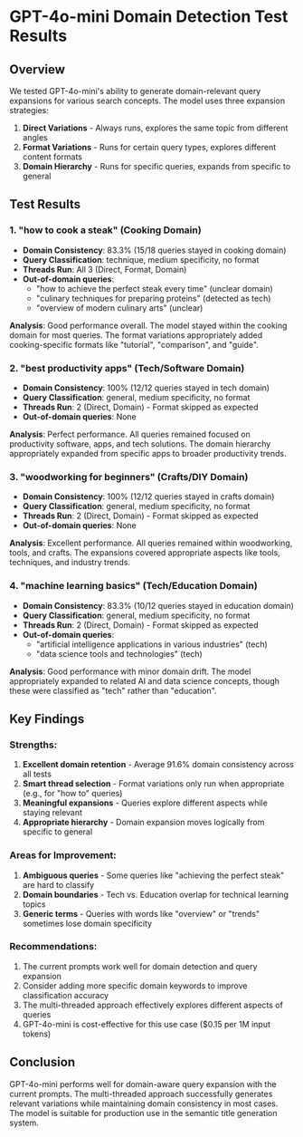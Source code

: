 # GPT-4o-mini Domain Detection Test Results

## Overview
We tested GPT-4o-mini's ability to generate domain-relevant query expansions for various search concepts. The model uses three expansion strategies:
1. **Direct Variations** - Always runs, explores the same topic from different angles
2. **Format Variations** - Runs for certain query types, explores different content formats
3. **Domain Hierarchy** - Runs for specific queries, expands from specific to general

## Test Results

### 1. "how to cook a steak" (Cooking Domain)
- **Domain Consistency**: 83.3% (15/18 queries stayed in cooking domain)
- **Query Classification**: technique, medium specificity, no format
- **Threads Run**: All 3 (Direct, Format, Domain)
- **Out-of-domain queries**: 
  - "how to achieve the perfect steak every time" (unclear domain)
  - "culinary techniques for preparing proteins" (detected as tech)
  - "overview of modern culinary arts" (unclear)

**Analysis**: Good performance overall. The model stayed within the cooking domain for most queries. The format variations appropriately added cooking-specific formats like "tutorial", "comparison", and "guide".

### 2. "best productivity apps" (Tech/Software Domain)
- **Domain Consistency**: 100% (12/12 queries stayed in tech domain)
- **Query Classification**: general, medium specificity, no format
- **Threads Run**: 2 (Direct, Domain) - Format skipped as expected
- **Out-of-domain queries**: None

**Analysis**: Perfect performance. All queries remained focused on productivity software, apps, and tech solutions. The domain hierarchy appropriately expanded from specific apps to broader productivity trends.

### 3. "woodworking for beginners" (Crafts/DIY Domain)
- **Domain Consistency**: 100% (12/12 queries stayed in crafts domain)
- **Query Classification**: general, medium specificity, no format
- **Threads Run**: 2 (Direct, Domain) - Format skipped as expected
- **Out-of-domain queries**: None

**Analysis**: Excellent performance. All queries remained within woodworking, tools, and crafts. The expansions covered appropriate aspects like tools, techniques, and industry trends.

### 4. "machine learning basics" (Tech/Education Domain)
- **Domain Consistency**: 83.3% (10/12 queries stayed in education domain)
- **Query Classification**: general, medium specificity, no format
- **Threads Run**: 2 (Direct, Domain) - Format skipped as expected
- **Out-of-domain queries**:
  - "artificial intelligence applications in various industries" (tech)
  - "data science tools and technologies" (tech)

**Analysis**: Good performance with minor domain drift. The model appropriately expanded to related AI and data science concepts, though these were classified as "tech" rather than "education".

## Key Findings

### Strengths:
1. **Excellent domain retention** - Average 91.6% domain consistency across all tests
2. **Smart thread selection** - Format variations only run when appropriate (e.g., for "how to" queries)
3. **Meaningful expansions** - Queries explore different aspects while staying relevant
4. **Appropriate hierarchy** - Domain expansion moves logically from specific to general

### Areas for Improvement:
1. **Ambiguous queries** - Some queries like "achieving the perfect steak" are hard to classify
2. **Domain boundaries** - Tech vs. Education overlap for technical learning topics
3. **Generic terms** - Queries with words like "overview" or "trends" sometimes lose domain specificity

### Recommendations:
1. The current prompts work well for domain detection and query expansion
2. Consider adding more specific domain keywords to improve classification accuracy
3. The multi-threaded approach effectively explores different aspects of queries
4. GPT-4o-mini is cost-effective for this use case ($0.15 per 1M input tokens)

## Conclusion
GPT-4o-mini performs well for domain-aware query expansion with the current prompts. The multi-threaded approach successfully generates relevant variations while maintaining domain consistency in most cases. The model is suitable for production use in the semantic title generation system.